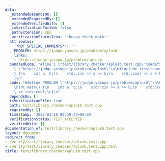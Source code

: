 ```yaml
---
data:
  _extendedDependsOn: []
  _extendedRequiredBy: []
  _extendedVerifiedWith: []
  _isVerificationFailed: false
  _pathExtension: cpp
  _verificationStatusIcon: ':heavy_check_mark:'
  attributes:
    '*NOT_SPECIAL_COMMENTS*': ''
    PROBLEM: https://judge.yosupo.jp/problem/aplusb
    links:
    - https://judge.yosupo.jp/problem/aplusb
  bundledCode: "#line 1 \"test/library_checker/aplusb.test.cpp\"\n#define PROBLEM\
    \ \"https://judge.yosupo.jp/problem/aplusb\"\n\n#include <iostream>\n\nint main()\
    \ {\n    int a, b;\n    std::cin >> a >> b;\n    std::cout << a + b << std::endl;\n\
    }\n"
  code: "#define PROBLEM \"https://judge.yosupo.jp/problem/aplusb\"\n\n#include <iostream>\n\
    \nint main() {\n    int a, b;\n    std::cin >> a >> b;\n    std::cout << a + b\
    \ << std::endl;\n}\n"
  dependsOn: []
  isVerificationFile: true
  path: test/library_checker/aplusb.test.cpp
  requiredBy: []
  timestamp: '2023-01-18 00:59:45+09:00'
  verificationStatus: TEST_ACCEPTED
  verifiedWith: []
documentation_of: test/library_checker/aplusb.test.cpp
layout: document
redirect_from:
- /verify/test/library_checker/aplusb.test.cpp
- /verify/test/library_checker/aplusb.test.cpp.html
title: test/library_checker/aplusb.test.cpp
---
```

